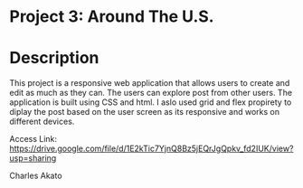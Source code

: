 # Project 3: Around The U.S.

# Description

This project is a responsive web application that allows users to create and edit as much as they can. The users can explore post from other users. The application is built using CSS and html. I aslo used grid and flex propirety to diplay the post based on the user screen as its responsive and works on different devices.

Access Link: https://drive.google.com/file/d/1E2kTic7YjnQ8Bz5jEQrJgQpkv_fd2IUK/view?usp=sharing

Charles Akato
